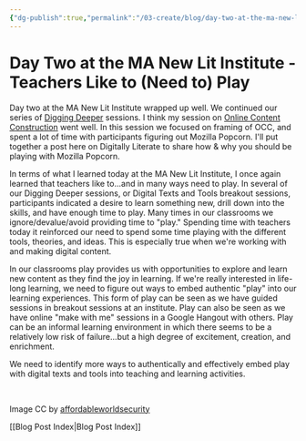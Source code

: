 ```yaml
---
{"dg-publish":true,"permalink":"/03-create/blog/day-two-at-the-ma-new-lit-institute-teachers-like-to-need-to-play/","title":"Day Two at the MA New Lit Institute - Teachers Like to (Need to) Play","tags":["new-literacies","newlit"]}
---
```


# Day Two at the MA New Lit Institute - Teachers Like to (Need to) Play

Day two at the MA New Lit Institute wrapped up well. We continued our series of [Digging Deeper](http://mnli.org/mnli13/digging-deeper/) sessions. I think my session on [Online Content Construction](http://mnli.org/mnli13/digging-deeper/online-content-construction/) went well. In this session we focused on framing of OCC, and spent a lot of time with participants figuring out Mozilla Popcorn. I'll put together a post here on Digitally Literate to share how & why you should be playing with Mozilla Popcorn.

In terms of what I learned today at the MA New Lit Institute, I once again learned that teachers like to...and in many ways need to play. In several of our Digging Deeper sessions, or Digital Texts and Tools breakout sessions, participants indicated a desire to learn something new, drill down into the skills, and have enough time to play. Many times in our classrooms we ignore/devalue/avoid providing time to "play." Spending time with teachers today it reinforced our need to spend some time playing with the different tools, theories, and ideas. This is especially true when we're working with and making digital content.

In our classrooms play provides us with opportunities to explore and learn new content as they find the joy in learning. If we're really interested in life-long learning, we need to figure out ways to embed authentic "play" into our learning experiences. This form of play can be seen as we have guided sessions in breakout sessions at an institute. Play can also be seen as we have online "make with me" sessions in a Google Hangout with others. Play can be an informal learning environment in which there seems to be a relatively low risk of failure...but a high degree of excitement, creation, and enrichment.

We need to identify more ways to authentically and effectively embed play with digital texts and tools into teaching and learning activities.

 

Image CC by [affordableworldsecurity](http://affordableworldsecurity.org/sites/affordableworldsecurity.org/files/blog/day2.jpg)

[[Blog Post Index\|Blog Post Index]]